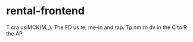 # rental-frontend
T
cra usiMCK(M,,).
The FD us te, me-in and rap.
Tp nm rn dv in the C to R the AP.
